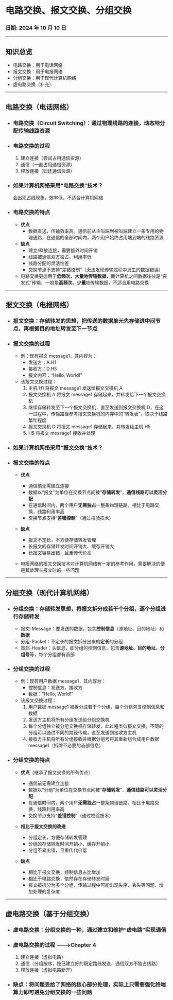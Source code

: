 # 电路交换、报文交换、分组交换

### **日期**: 2024 年 10 月 10 日

---

## 知识总览

- 电路交换：用于电话网络
- 报文交换：用于电报网络
- 分组交换：用于现代计算机网络
- 虚电路交换（补充）

---

## **电路交换（电话网络）**

- ### **电路交换**（Circuit Switching）：通过物理线路的连接，动态地分配传输线路资源

- ### **电路交换的过程**

  1. 建立连接（尝试占用通信资源）
  2. 通信（一直占用通信资源）
  3. 释放连接（归还通信资源）

- ### **如果计算机网络采用“电路交换”技术？**

  会出现占线现象，效率低，不适合计算机网络

- ### **电路交换的特点**
  - **优点**
    - 数据直送，传输效率高。通信前从主叫端到被叫端建立一条专用的物理通路，在通信的全部时间内，两个用户始终占用端到端的线路资源
  - **缺点**
    - 建立/释放连接，需要额外时间开销
    - 线路被通信双方独占，利用率低
    - 线路分配的灵活性差
    - 交换节点不支持“差错控制”（无法发现传输过程中发生的数据错误）
  - 电路交换更适用于**低频次、大量地传输数据**，而计算机之间数据往往是“突发式”传输，一般是**高频次、少量**地传输数据，不适合用电路交换

---

## **报文交换（电报网络）**

- ### **报文交换**：存储转发的思想，把传送的数据单元先存储进中间节点，再根据目的地址转发至下一节点

- ### **报文交换的过程**

  - 例：现有报文 message1，其内容为：
    - 发送方：A.H1
    - 接收方：D.H5
    - 报文内容：“Hello, World!”
  - 该报文交换过程：
    1. 主机 H1 将报文 message1 发送给报文交换机 A
    2. 报文交换机 A 将报文 message1 存储起来，并转发给下一个报文交换机
    3. 继续存储转发至下一个报文交换机，直至发送到报文交换机 D，在这一过程中，传输路径参考报文交换机的内存中的“转发表”，取决于线路繁忙程度
    4. 报文交换机 D 将报文 message1 存储起来，并转发给主机 H5
    5. H5 将报文 message1 接收并处理

- ### **如果计算机网络采用“报文交换”技术？**
- ### **报文交换的特点**

  - **优点**

    - 通信前无需建立连接
    - 数据以“报文”为单位在交换节点间被“**存储转发**”，**通信线路可以灵活分配**
    - 在通信时间内，两个用户**无需独占**一整条物理链路。相比于电路交换，线路利用率高
    - 交换节点支持“**差错控制**”（通过校验技术）

  - **缺点**

    - 报文不定长，不方便存储转发管理
    - 长报文的存储转发时间开销大、缓存开销大
    - 长报文容易出错，且重传代价高

  - 电报网络的报文交换技术对计算机网络有一定的参考作用，需要解决的便是其处理长报文时的一些问题

---

## **分组交换（现代计算机网络）**

- ### **分组交换**：存储转发思想，将报文拆分成若干个分组，逐个分组进行存储转发

  - 报文-Message：要发送的数据，包含**控制信息**（源地址、目的地址）和**数据**
  - 分组-Packet：不定长的报文拆分出来的**定长**的分组
  - 首部-Header：头信息，即分组的控制信息，包含**源地址、目的地址、分组号**等，每个分组都有首部

- ### **分组交换的过程**

  - 例：现有用户数据 message1，其内容为：
    - 控制信息：发送方，接收方
    - 数据：“Hello, World!”
  - 该报文交换过程：
    1. 用户数据 message1 被拆分成若干个分组，每个分组包含控制信息和数据
    2. 发送方主机将所有分组发送给分组交换机
    3. 每个分组独立被分组交换机存储转发，此过程类似报文交换，不同的分组可以通过不同的路径传输，直至发送到接收方主机
    4. 接收方主机将所有分组接收并根据分组号将其重新组合成用户数据 message1（拆除不必要的首部信息）

- ### **分组交换的特点**

  - **优点**（继承了报文交换的所有优点）

    - 通信前无需建立连接
    - 数据以“分组”为单位在交换节点间被“**存储转发**”，**通信线路可以灵活分配**
    - 在通信时间内，两个用户**无需独占**一整条物理链路。相比于电路交换，线路利用率高
    - 交换节点支持“**差错控制**”（通过校验技术）

  - **相比于报文交换的改进**

    - 分组定长，方便存储转发管理
    - 分组的存储转发时间开销小、缓存开销小
    - 分组不易出错，且重传代价低

  - **缺点**
    - 相比于报文交换，控制信息占比增加
    - 相比于电路交换，依然存在存储转发时延
    - 报文被拆分为多个分组，传输过程中可能出现失序、丢失等问题，增加处理的复杂度

---

## **虚电路交换（基于分组交换）**

- ### **虚电路交换**：分组交换的一种，通过建立和维护“虚电路”实现通信
- ### **虚电路交换的过程** --->Chapter 4

  1. 建立连接（虚拟电路）
  2. 通信（分组按序，按已建立好的既定路线发送，通信双方不独占线路）
  3. 释放连接（虚拟电路断开）

- ### **缺点**：将问题丢给了网络的核心部分处理，实际上只需要强化终端算力即可避免分组交换的一些问题
